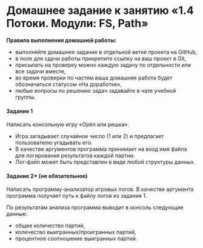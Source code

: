 # Домашнее задание к занятию «1.4 Потоки. Модули: FS, Path»

**Правила выполнения домашней работы:** 
* выполняйте домашнее задание в отдельной ветке проекта на GitHub,
* в поле для сдачи работы прикрепите ссылку на ваш проект в Git,
* присылать на проверку можно каждую задачу по отдельности или все задачи вместе, 
* во время проверки по частям ваша домашняя работа будет обозначаться статусом «На доработке»,
* любые вопросы по решению задач задавайте в чате учебной группы.

#### Задание 1
Написать консольную игру «Орёл или решка».

* Игра загадывает случайное число (1 или 2) и предлагает пользователю угадывать его.
* В качестве аргументов программа принимает на вход имя файла для логирования результатов каждой партии. 
* Лог-файл может быть представлен в виде любой структуры данных. 


#### Задание 2* (не обязательное)

Написать программу-анализатор игровых логов. В качестве аргумента программа получает путь к файлу логов из задания 1. 

По результатам анализа программа выводит в консоль следующие данные: 
* общее количество партий, 
* количество выигранных/проигранных партий,
* процентное соотношение выигранных партий.
